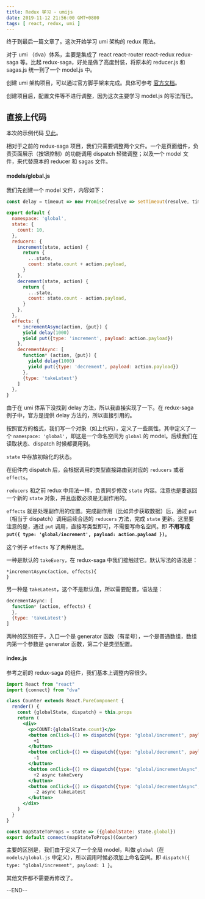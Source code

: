 ```yaml
---
title: Redux 学习 - umijs
date: 2019-11-12 21:56:00 GMT+0800
tags: [ react, redux, umi ]
---
```


终于到最后一篇文章了。这次开始学习 umi 架构的 redux 用法。

对于 umi （dva）体系，主要是集成了 react react-router react-redux redux-saga 等。比起 redux-saga，好处是做了高度封装，将原本的 reducer.js 和 sagas.js 统一到了一个 model.js 中。

<!-- truncate -->

创建 umi 架构项目，可以通过官方脚手架来完成。具体可参考 [官方文档](https://umijs.org/)。

创建项目后，配置文件等不进行调整，因为这次主要学习 model.js 的写法而已。

## 直接上代码

本次的示例代码 [见此](https://github.com/yukapril/learning/tree/master/react-umi)。

相对于之前的 redux-saga 项目，我们只需要调整两个文件。一个是页面组件，负责页面展示（按钮控制）的功能调用 dispatch 轻微调整；以及一个 model 文件，来代替原本的 reducer 和 sagas 文件。

#### models/global.js

我们先创建一个 model 文件，内容如下：

```js
const delay = timeout => new Promise(resolve => setTimeout(resolve, timeout))

export default {
  namespace: 'global',
  state: {
    count: 10,
  },
  reducers: {
    increment(state, action) {
      return {
        ...state,
        count: state.count + action.payload,
      }
    },
    decrement(state, action) {
      return {
        ...state,
        count: state.count - action.payload,
      }
    },
  },
  effects: {
    * incrementAsync(action, {put}) {
      yield delay(1000)
      yield put({type: 'increment', payload: action.payload})
    },
    decrementAsync: [
      function* (action, {put}) {
        yield delay(1000)
        yield put({type: 'decrement', payload: action.payload})
      },
      {type: 'takeLatest'}
    ]
  },
}
```

由于在 umi 体系下没找到 delay 方法，所以我直接实现了一下。在 redux-saga 例子中，官方是提供 delay 方法的，所以直接引用的。

按照官方的格式，我们写一个对象（如上代码），定义了一些属性。其中定义了一个 `namespace: 'global'`，即这是一个命名空间为 `global` 的 model。后续我们在读取状态、dispatch 时候都要用到。

`state` 中存放初始化的状态。

在组件内 dispatch 后，会根据调用的类型直接路由到对应的 `reducers` 或者 `effects`。

`reducers` 和之前 redux 中用法一样，负责同步修改 `state` 内容。注意也是要返回一个新的 `state` 对象，并且函数必须是无副作用的。

`effects` 就是处理副作用的位置。完成副作用（比如异步获取数据）后，通过 `put`（相当于 dispatch）调用后续合适的 `reducers` 方法，完成 `state` 更新。这里要注意的是，通过 `put` 调用，直接写类型即可，不需要写命名空间。即
**不用写成 `put({ type: 'global/increment', payload: action.payload })`**。

这个例子 `effects` 写了两种用法。

一种是默认的 `takeEvery`，在 redux-saga 中我们接触过它。默认写法的语法是：

```text
*incrementAsync(action, effects){
}
```

另一种是 `takeLatest`，这个不是默认值，所以需要配置，语法是：

```js
decrementAsync: [
  function* (action, effects) {
  },
  {type: 'takeLatest'}
]
```

两种的区别在于，入口一个是 generator 函数（有星号），一个是普通数组，数组内第一个参数是 generator 函数，第二个是类型配置。

#### index.js

参考之前的 redux-saga 的组件，我们基本上调整内容很少。

```jsx
import React from "react"
import {connect} from "dva"

class Counter extends React.PureComponent {
  render() {
    const {globalState, dispatch} = this.props
    return (
      <div>
        <p>COUNT:{globalState.count}</p>
        <button onClick={() => dispatch({type: "global/increment", payload: 1})}>
          +1
        </button>
        <button onClick={() => dispatch({type: "global/decrement", payload: 1})}>
          -1
        </button>
        <button onClick={() => dispatch({type: "global/incrementAsync", payload: 2})}>
          +2 async takeEvery
        </button>
        <button onClick={() => dispatch({type: "global/decrementAsync", payload: 2})}>
          -2 async takeLatest
        </button>
      </div>
    )
  }
}

const mapStateToProps = state => ({globalState: state.global})
export default connect(mapStateToProps)(Counter)
```

主要的区别是，我们由于定义了一个全局 model，叫做 `global`（在 `models/global.js` 中定义），所以调用时候必须加上命名空间。即 `dispatch({ type: "global/increment", payload: 1 }`。

其他文件都不需要再修改了。

--END--
